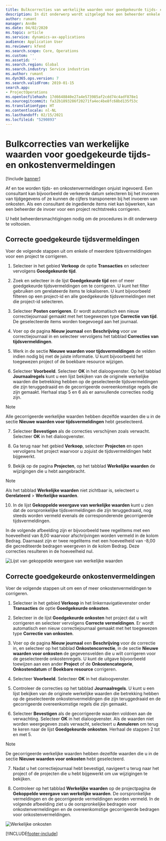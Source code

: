 ```yaml
---
title: Bulkcorrecties van werkelijke waarden voor goedgekeurde tijds- en onkostenvermeldingen
description: In dit onderwerp wordt uitgelegd hoe een beheerder enkele of bulkcorrecties kan aanbrengen in eerder goedgekeurde tijds- of onkostenvermeldingen als de facturering nog niet volledig is.
author: rumant
manager: AnnBe
ms.date: 04/02/2020
ms.topic: article
ms.service: dynamics-ax-applications
audience: Application User
ms.reviewer: kfend
ms.search.scope: Core, Operations
ms.custom: ''
ms.assetid: ''
ms.search.region: Global
ms.search.industry: Service industries
ms.author: rumant
ms.dyn365.ops.version: 7
ms.search.validFrom: 2019-01-15
search.app:
- ProjectOperations
ms.openlocfilehash: 17d6648840e27a4e573985af2cdd74c4adf878e1
ms.sourcegitcommit: fa32b1893286f20271fa4ec4be8fc68bd135f53c
ms.translationtype: HT
ms.contentlocale: nl-NL
ms.lasthandoff: 02/15/2021
ms.locfileid: "5290893"
---
```

# <a name="bulk-corrections-of-actuals-created-by-approved-time-and-expense-entries"></a>Bulkcorrecties van werkelijke waarden voor goedgekeurde tijds- en onkostenvermeldingen

[!include [banner](../includes/psa-now-project-operations.md)]

Af en toe worden tijds- en onkostenvermeldingen onjuist ingevoerd. Een consultant kan bijvoorbeeld de verkeerde datum selecteren bij het invoeren van tijdgegevens of ze kunnen de cijfers transponeren bij het invoeren van onkosten. Als een consultant de ingediende items niet kan bijwerken, kan een beheerder de invoer voor een project rechtstreeks corrigeren.

U hebt beheerdersmachtigingen nodig om de procedures in dit onderwerp te voltooien.

## <a name="correct-approved-time-entries"></a>Correcte goedgekeurde tijdsvermeldingen     

Voer de volgende stappen uit om enkele of meerdere tijdsvermeldingen voor een project te corrigeren.

1. Selecteer in het gebied **Verkoop** de optie **Transacties** en selecteer vervolgens **Goedgekeurde tijd**. 

2. Zoek en selecteer in de lijst **Goedgekeurde tijd** een of meer goedgekeurde tijdsvermeldingen om te corrigeren. U kunt het filter gebruiken om gerelateerde items te lokaliseren. U kunt bijvoorbeeld filteren op een project-id en alle goedgekeurde tijdsvermeldingen met die project-id selecteren.

3. Selecteer **Posten corrigeren**. Er wordt automatisch een nieuw correctiejournaal gemaakt met het toegewezen type **Correctie van tijd**. De geselecteerde items worden toegevoegd aan het journaal. 

4. Voer op de pagina **Nieuw journaal** een **Beschrijving** voor uw correctiejournaal in en selecteer vervolgens het tabblad **Correcties van tijdsvermeldingen**.  
5. Werk in de sectie **Nieuwe waarden voor tijdsvermeldingen** de velden indien nodig bij met de juiste informatie. U kunt bijvoorbeeld het toegewezen project of de boekbare resource wijzigen.

6. Selecteer **Voorbeeld**. Selecteer **OK** in het dialoogvenster. Op het tabblad **Journaalregels** kunt u een lijst bekijken van de originele werkelijke waarden die betrekking hebben op de geselecteerde tijdsvermeldingen die zijn teruggedraaid en de gecorrigeerde overeenkomstige regels die zijn gemaakt. Herhaal stap 5 en 6 als er aanvullende correcties nodig zijn. 

> [!NOTE]
> Alle gecorrigeerde werkelijke waarden hebben dezelfde waarden die u in de sectie **Nieuwe waarden voor tijdsvermeldingen** hebt geselecteerd.

7. Selecteer **Bevestigen** als de correcties verschijnen zoals verwacht. Selecteer **OK** in het dialoogvenster.

8. Ga terug naar het gebied **Verkoop**, selecteer **Projecten** en open vervolgens het project waarvoor u zojuist de tijdsvermeldingen hebt bijgewerkt. 

9. Bekijk op de pagina **Projecten**, op het tabblad **Werkelijke waarden** de wijzigingen die u hebt aangebracht. 

> [!NOTE]
> Als het tabblad **Werkelijke waarden** niet zichtbaar is, selecteert u **Gerelateerd** > **Werkelijke waarden**.  

10. In de lijst **Gekoppelde weergave van werkelijke waarden** kunt u zien dat de oorspronkelijke tijdsvermeldingen die zijn teruggedraaid, nog steeds worden vermeld evenals de corresponderende gecorrigeerde tijdsvermeldingen. 

In de volgende afbeelding zijn er bijvoorbeeld twee regelitems met een hoeveelheid van 8,00 waarvoor afschrijvingen worden vermeld in de kolom Bedrag. Daarnaast zijn er twee regelitems met een hoeveelheid van -8,00 die gecrediteerde bedragen weergeven in de kolom Bedrag. Deze correcties resulteren in de hoeveelheid nul.

![Lijst van gekoppelde weergave van werkelijke waarden](https://github.com/MicrosoftDocs/dynamics-365-customer-engagement-pr/blob/bulk-corrections-actuals-created-by-approved-time-expense-entries.md/time-actuals.png)
 
## <a name="correct-approved-expense-entries"></a>Correcte goedgekeurde onkostenvermeldingen

Voer de volgende stappen uit om een of meer onkostenvermeldingen te corrigeren. 

1. Selecteer in het gebied **Verkoop** in het linkernavigatievenster onder **Transacties** de optie **Goedgekeurde onkosten**.

2. Selecteer in de lijst **Goedgekeurde onkosten** het project dat u wilt corrigeren en selecteer vervolgens **Correcte vermeldingen**. Er wordt automatisch een nieuw correctiejournaal gemaakt met het toegewezen type **Correctie van onkosten**. 

3. Voer op de pagina **Nieuw journaal** een **Beschrijving** voor de correctie in, en selecteer op het tabblad **Onkostencorrectie**, in de sectie **Nieuwe waarden voor onkosten** de gegevensvelden die u wilt corrigeren voor de geselecteerde onkostenregels. U kunt de uitgave bijvoorbeeld toewijzen aan een ander **Project** of de **Onkostencategorie**, **Onkostendatum** of **Boekbare resource** corrigeren.

4. Selecteer **Voorbeeld**. Selecteer **OK** in het dialoogvenster. 

5. Controleer de correcties op het tabblad **Journaalregels**. U kunt u een lijst bekijken van de originele werkelijke waarden die betrekking hebben op de geselecteerde onkostenvermeldingen die zijn teruggedraaid en de gecorrigeerde overeenkomstige regels die zijn gemaakt.

6. Selecteer **Bevestigen** als de gecorrigeerde waarden voldoen aan de verwachting. Selecteer **OK** in het dialoogvenster. Als de waarden niet worden weergegeven zoals verwacht, selecteert u **Annuleren** om terug te keren naar de lijst **Goedgekeurde onkosten**. Herhaal de stappen 2 tot en met 5. 

> [!NOTE]
> De gecorrigeerde werkelijke waarden hebben dezelfde waarden die u in de sectie **Nieuwe waarden voor onkosten** hebt geselecteerd.

7. Nadat u het correctiejournaal hebt bevestigd, navigeert u terug naar het project of de projecten die u hebt bijgewerkt om uw wijzigingen te bekijken.  

8. Controleer op het tabblad **Werkelijke waarden** op de projectpagina de **Gekoppelde weergave van werkelijke waarden**. De oorspronkelijke vermeldingen en de gecorrigeerde vermeldingen worden vermeld. In de volgende afbeelding ziet u de oorspronkelijke bedragen voor onkostenvermeldingen en de overeenkomstige gecorrigeerde bedragen voor onkostenvermeldingen. 

![Werkelijke onkosten](https://user-images.githubusercontent.com/60806505/77122219-4cd52900-69fa-11ea-8349-ccd2ffebf640.png)


[!INCLUDE[footer-include](../includes/footer-banner.md)]